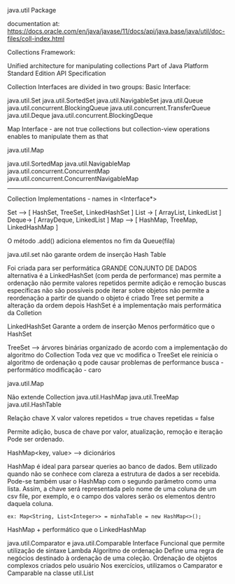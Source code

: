 java.util Package

documentation at: <a>https://docs.oracle.com/en/java/javase/11/docs/api/java.base/java/util/doc-files/coll-index.html</a>

Collections Framework:

Unified architecture for manipulating collections
Part of Java Platform Standard Edition API Specification

Collection Interfaces are divided in two groups:
Basic Interface:

java.util.Set
java.util.SortedSet
java.util.NavigableSet
java.util.Queue
java.util.concurrent.BlockingQueue
java.util.concurrent.TransferQueue
java.util.Deque
java.util.concurrent.BlockingDeque

Map Interface - are not true collections but collection-view operations enables 
to manipulate them as that

java.util.Map

java.util.SortedMap
java.util.NavigableMap
java.util.concurrent.ConcurrentMap
java.util.concurrent.ConcurrentNavigableMap

_____________

Collection Implementations  - names in <Implementation-style> <Interface*>

Set -->  [ HashSet, TreeSet, LinkedHashSet ]
List ->  [ ArrayList, LinkedList ]
Deque->  [ ArrayDeque, LinkedList ]
Map -->  [ HashMap, TreeMap, LinkedHashMap ]


O método .add() adiciona elementos no fim da Queue(fila)


java.util.set não garante ordem de inserção
Hash Table

Foi criada para ser performática
GRANDE CONJUNTO DE DADOS
alternativa é a LinkedHashSet (com perda de performance)
mas permite a ordenação
não permite valores repetidos
permite adição e remoção
buscas específicas não são possíveis
pode iterar sobre objetos
não permite a reordenação a partir de quando o objeto é criado
Tree set permite a alteração da ordem depois
HashSet é a implementação mais performática da Colletion


LinkedHashSet 
Garante a ordem de inserção
Menos performático que o HashSet



TreeSet --> árvores binárias
organizado de acordo com a implementação do algoritmo do Collection
Toda vez que vc modifica o TreeSet ele reinicia o algoritmo de ordenação
q pode causar problemas de performance
busca - performático
modificação - caro

java.util.Map

Não extende Collection
java.util.HashMap
java.util.TreeMap
java.util.HashTable

Relação chave X valor
valores repetidos = true
chaves repetidas = false

Permite adição, busca de chave por valor, atualização, remoção e iteração
Pode ser ordenado.

HashMap<key, value> --> dicionários

HashMap é ideal para parsear queries ao banco de dados.
Bem utilizado quando não se conhece com clareza a estrutura de dados 
a ser recebida.
Pode-se também usar o HashMap com o segundo parâmetro como uma lista.
Assim, a chave será representada pelo nome de uma coluna de um csv file,
por exemplo, e o campo dos valores serão os elementos dentro daquela coluna.

    ex: Map<String, List<Integer>> = minhaTable = new HashMap<>();

HashMap + performático que o LinkedHashMap

java.util.Comparator e java.util.Comparable
Interface Funcional que permite utilização de sintaxe Lambda 
Algoritmo de ordenação
Define uma regra de negócios destinado à ordenação de uma coleção.
Ordenação de objetos complexos criados pelo usuário
Nos exercícios, utilizamos o Camparator e Camparable na classe util.List


